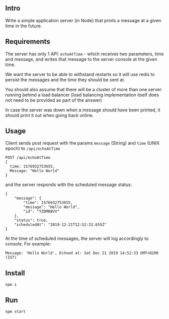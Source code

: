 ## Intro

Write a simple application server (in Node) that prints a message at a given time in the future.

## Requirements
The server has only 1 API:
`echoAtTime` - which receives two parameters, time and message, and writes that message to the server console at the given time.

We want the server to be able to withstand restarts so it will use redis to persist the messages and the time they should be sent at.

You should also assume that there will be a cluster of more than one server running behind a load balancer (load balancing implementation itself does not need to be provided as part of the answer)

In case the server was down when a message should have been printed, it should print it out when going back online.

## Usage
Client sends post request with the params `message` (String) and `time` (UNIX epoch) to `/api/echoAtTime`
```
POST /api/echoAtTime
{
  time: 1576932753655,
  Message: "Hello World"
}
```

and the server responds with the scheduled message status:

```
{
    "message": {
        "time": 1576932753655,
        "message": "Hello World",
        "id": "YZDMN8VV"
    },
    "status": true,
    "scheduledAt": "2019-12-21T12:52:33.655Z"
}
```
At the time of scheduled messages, the server will log accordingly to console. 
For example:
```
Message: 'Hello World', Echoed at: Sat Dec 21 2019 14:52:33 GMT+0200 (IST)
```

## Install
```
npm i
```

## Run
```
npm start
```